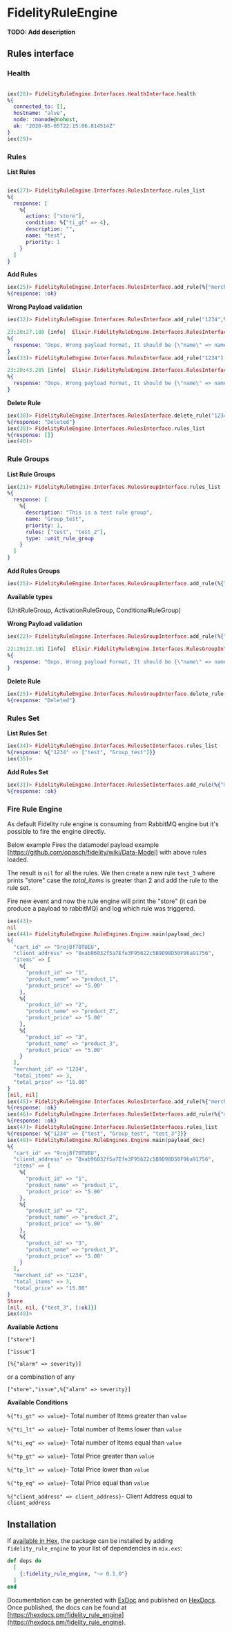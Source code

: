 # FidelityRuleEngine

**TODO: Add description**


## Rules interface

### Health

```elixir

iex(28)> FidelityRuleEngine.Interfaces.HealthInterface.health
%{
  connected_to: [],
  hostname: "alve",
  node: :nonode@nohost,
  ok: "2020-05-05T22:15:06.814514Z"
}
iex(29)>

```

###  Rules

**List Rules**

```elixir

iex(27)> FidelityRuleEngine.Interfaces.RulesInterface.rules_list                                                                                                                        
%{
  response: [
    %{
      actions: ["store"],
      condition: %{"ti_gt" => 4},
      description: "",
      name: "test",
      priority: 1
    }
  ]
}
```

**Add Rules**

```elixir
iex(25)> FidelityRuleEngine.Interfaces.RulesInterface.add_rule(%{"merchant_id" => "1234", "name" => "test", "priority" => 1, "description" => "", "actions" => ["store"], "condition" => %{"ti_gt" => 4}})
%{response: :ok}
```

**Wrong Payload validation**

```elixir
iex(32)> FidelityRuleEngine.Interfaces.RulesInterface.add_rule("1234",%{"name" => "test", "priority" => 1, "description" => "", "actions" => ["store"]})

23:20:27.180 [info]  Elixir.FidelityRuleEngine.Interfaces.RulesInterface: Wrong Payload format received
%{
  response: "Oops, Wrong payload Format, It should be {\"name\" => name,\"priority\" => priority,\"description\" => description,\"actions\" => actions,\"condition\" => condition}"
}
iex(33)> FidelityRuleEngine.Interfaces.RulesInterface.add_rule("1234")                                                                                  

23:20:43.205 [info]  Elixir.FidelityRuleEngine.Interfaces.RulesInterface: Wrong Payload format received
%{
  response: "Oops, Wrong payload Format, It should be {\"name\" => name,\"priority\" => priority,\"description\" => description,\"actions\" => actions,\"condition\" => condition}"
}
```

**Delete Rule**

```elixir
iex(38)> FidelityRuleEngine.Interfaces.RulesInterface.delete_rule("1234","test")
%{response: "Deleted"}
iex(39)> FidelityRuleEngine.Interfaces.RulesInterface.rules_list                
%{response: []}
iex(40)> 

```

### Rule Groups

**List Rule Groups**

```elixir
iex(21)> FidelityRuleEngine.Interfaces.RulesGroupInterface.rules_list                                                                                                                                                                        
%{
  response: [
    %{
      description: "This is a test rule group",
      name: "Group_test",
      priority: 1,
      rules: ["test", "test_2"],
      type: :unit_rule_group
    }
  ]
}
```



**Add Rules Groups**

```elixir
iex(25)> FidelityRuleEngine.Interfaces.RulesGroupInterface.add_rule(%{"merchant_id" => "1234","name" => "Group_test","description" => "This is a test rule group","priority" => 1,"rules" => ["test", "test_2"],"type" => "unit_rule_group"})
```

**Available types**

(UnitRuleGroup, ActivationRuleGroup, ConditionalRuleGroup)


**Wrong Payload validation**

```elixir
iex(22)> FidelityRuleEngine.Interfaces.RulesGroupInterface.add_rule(%{"name" => "Group_test","description" => "This is a test rule group","priority" => 1,"rules" => ["test", "test_2"],"type" => "unit_rule_group"})                        

22:29:22.181 [info]  Elixir.FidelityRuleEngine.Interfaces.RulesGroupInterface: Wrong Payload format received
%{
  response: "Oops, Wrong payload Format, It should be {\"name\" => name,\"priority\" => priority,\"description\" => description,\"type\" => type,\"rules\" => rules}"
}
```

**Delete Rule**

```elixir
iex(25)> FidelityRuleEngine.Interfaces.RulesGroupInterface.delete_rule("1234","test")
%{response: "Deleted"}
```




### Rules Set

**List Rules Set**

```elixir
iex(34)> FidelityRuleEngine.Interfaces.RulesSetInterfaces.rules_list                                                           
%{response: %{"1234" => ["test", "Group_test"]}}
iex(35)> 

```

**Add Rules Set**

```elixir
iex(31)> FidelityRuleEngine.Interfaces.RulesSetInterfaces.add_rule(%{"merchant_id" => "1234","rules" => ["test","Group_test"]})
%{response: :ok}
```



### Fire Rule Engine 

As default Fidelity rule engine is consuming from RabbitMQ engine but it's possible to fire the engine directly.

Below example Fires the datamodel payload example [https://github.com/opasch/fidelity/wiki/Data-Model] with above rules loaded.

The result is `nil` for all the rules.
We then create a new rule `test_3` where prints "store" case the *total_items* is greater than 2 and add the rule to the rule set. 

Fire new event and now the rule engine will print the "store" (it can be produce a payload to rabbitMQ) and log which rule was triggered. 


```elixir
iex(43)> 
nil
iex(44)> FidelityRuleEngine.RuleEngines.Engine.main(payload_dec)
%{
  "cart_id" => "9roj8f70TUEU",
  "client_address" => "0xab96032f5a7Efe3F95622c5B9D98D50F96a91756",
  "items" => [
    %{
      "product_id" => "1",
      "product_name" => "product_1",
      "product_price" => "5.00"
    },
    %{
      "product_id" => "2",
      "product_name" => "product_2",
      "product_price" => "5.00"
    },
    %{
      "product_id" => "3",
      "product_name" => "product_3",
      "product_price" => "5.00"
    }
  ],
  "merchant_id" => "1234",
  "total_items" => 3,
  "total_price" => "15.00"
}
[nil, nil]
iex(45)> FidelityRuleEngine.Interfaces.RulesInterface.add_rule(%{"merchant_id" => "1234", "name" => "test_3", "priority" => 1, "description" => "", "actions" => ["store"], "condition" => %{"ti_gt" => 3}})
%{response: :ok}
iex(46)> FidelityRuleEngine.Interfaces.RulesSetInterfaces.add_rule(%{"merchant_id" => "1234","rules" => ["test_3"]})                                                                                        
%{response: :ok}
iex(47)> FidelityRuleEngine.Interfaces.RulesSetInterfaces.rules_list 
%{response: %{"1234" => ["test", "Group_test", "test_3"]}}
iex(48)> FidelityRuleEngine.RuleEngines.Engine.main(payload_dec)                                                                                                                                            
%{
  "cart_id" => "9roj8f70TUEU",
  "client_address" => "0xab96032f5a7Efe3F95622c5B9D98D50F96a91756",
  "items" => [
    %{
      "product_id" => "1",
      "product_name" => "product_1",
      "product_price" => "5.00"
    },
    %{
      "product_id" => "2",
      "product_name" => "product_2",
      "product_price" => "5.00"
    },
    %{
      "product_id" => "3",
      "product_name" => "product_3",
      "product_price" => "5.00"
    }
  ],
  "merchant_id" => "1234",
  "total_items" => 3,
  "total_price" => "15.00"
}
Store
[nil, nil, {"test_3", [:ok]}]
iex(49)> 

````




**Available Actions**

`["store"]`

`["issue"]`

`[%{"alarm" => severity}]`

or a combination of any

`["store","issue",%{"alarm" => severity}]`

**Available Conditions**

`%{"ti_gt" => value}`- Total number of Items greater than `value`

`%{"ti_lt" => value}`- Total number of Items lower than `value`

`%{"ti_eq" => value}`- Total number of Items equal than `value`

`%{"tp_gt" => value}`- Total Price greater than `value`

`%{"tp_lt" => value}`- Total Price lower than `value`

`%{"tp_eq" => value}`- Total Price equal than `value`

`%{"client_address" => client_address}`- Client Address equal to `client_address` 


## Installation

If [available in Hex](https://hex.pm/docs/publish), the package can be installed
by adding `fidelity_rule_engine` to your list of dependencies in `mix.exs`:

```elixir
def deps do
  [
    {:fidelity_rule_engine, "~> 0.1.0"}
  ]
end
```

Documentation can be generated with [ExDoc](https://github.com/elixir-lang/ex_doc)
and published on [HexDocs](https://hexdocs.pm). Once published, the docs can
be found at [https://hexdocs.pm/fidelity_rule_engine](https://hexdocs.pm/fidelity_rule_engine).

